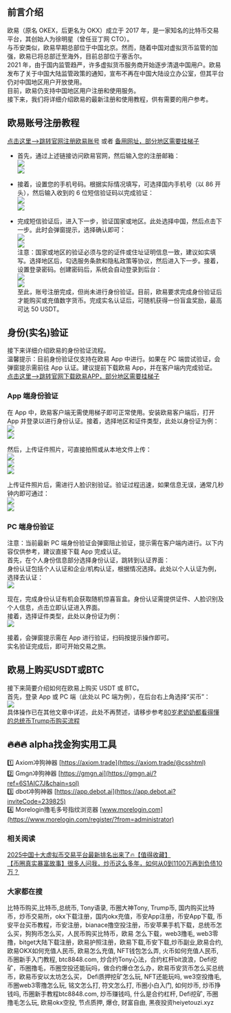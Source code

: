 ## 前言介绍  
欧易（原名 OKEX，后更名为 OKX）成立于 2017 年，是一家知名的比特币交易平台，其创始人为徐明星（曾任豆丁网 CTO）。  
与币安类似，欧易早期总部位于中国北京。然而，随着中国对虚拟货币监管的加强，欧易已将总部迁至海外，目前总部位于塞舌尔。  
2021 年，由于国内监管趋严，许多虚拟货币服务商开始逐步清退中国用户。欧易发布了关于中国大陆监管政策的通知，宣布不再在中国大陆设立办公室，但其平台仍对中国地区用户开放使用。  
目前，欧易仍支持中国地区用户注册和使用服务。  
接下来，我们将详细介绍欧易的最新注册和使用教程，供有需要的用户参考。  

## 欧易账号注册教程  
[点击这里–>跳转官网注册欧易账号](https://www.chouyi.world/zh-hans/join/18639032) 或者 [备用网址，部分地区需要挂梯子](https://www.okx.com/zh-hans/join/74873351)  

- 首先，通过上述链接访问欧易官网，然后输入您的注册邮箱：  
[![](https://ac63e02.webp.li/okx2.jpg)](https://btc8848.com/top-10-exchanges)  
[![](https://ac63e02.webp.li/okx3.jpg)](https://btc8848.com/top-10-exchanges)  

- 接着，设置您的手机号码。根据实际情况填写，可选择国内手机号（以 86 开头），然后输入收到的 6 位短信验证码以完成验证：  
[![](https://ac63e02.webp.li/okx4.jpg)](https://btc8848.com/top-10-exchanges)  
[![](https://ac63e02.webp.li/okx5.jpg)](https://btc8848.com/top-10-exchanges)  

- 完成短信验证后，进入下一步，验证国家或地区。此处选择中国，然后点击下一步。此时会弹窗提示，选择确认即可：  
[![](https://ac63e02.webp.li/okx6.jpg)](https://btc8848.com/top-10-exchanges)  
[![](https://ac63e02.webp.li/okx7.jpg)](https://btc8848.com/top-10-exchanges)  
注意：国家或地区的验证必须与您的证件或住址证明信息一致，建议如实填写。选择地区后，勾选服务条款和隐私政策等协议，然后进入下一步。接着，设置登录密码。创建密码后，系统会自动登录到后台：  
[![](https://ac63e02.webp.li/okx8.jpg)](https://btc8848.com/top-10-exchanges)  
[![](https://ac63e02.webp.li/okx9.jpg)](https://btc8848.com/top-10-exchanges)  
至此，账号注册完成，但尚未进行身份验证。目前，欧易要求完成身份验证后才能购买或充值数字货币。完成实名认证后，可随机获得一份盲盒奖励，最高可达 50 USDT。  

## 身份(实名)验证  
接下来详细介绍欧易的身份验证流程。  
温馨提示：目前身份验证仅支持在欧易 App 中进行。如果在 PC 端尝试验证，会弹窗提示需前往 App 认证。建议提前下载欧易 App，并在客户端内完成验证。  
[点击这里–>跳转官网下载欧易APP，部分地区需要挂梯子](https://www.okx.com/cn/download)  

### App 端身份验证  
在 App 中，欧易客户端无需使用梯子即可正常使用。安装欧易客户端后，打开 App 并登录以进行身份认证。接着，选择地区和证件类型，此处以身份证为例：  
[![](https://ac63e02.webp.li/okx_app1.jpg)](https://btc8848.com/top-10-exchanges)  
[![](https://ac63e02.webp.li/okx_app2.jpg)](https://btc8848.com/top-10-exchanges)  

然后，上传证件照片，可直接拍照或从本地文件上传：  
[![](https://ac63e02.webp.li/okx_app3.jpg)](https://btc8848.com/top-10-exchanges)  
[![](https://ac63e02.webp.li/okx_app4.jpg)](https://btc8848.com/top-10-exchanges)  
[![](https://ac63e02.webp.li/okx_app5.jpg)](https://btc8848.com/top-10-exchanges)  

上传证件照片后，需进行人脸识别验证。验证过程迅速，如果信息无误，通常几秒钟内即可通过：  
[![](https://ac63e02.webp.li/okx_app6.jpg)](https://btc8848.com/top-10-exchanges)  
[![](https://ac63e02.webp.li/okx_app7.jpg)](https://btc8848.com/top-10-exchanges)  

### PC 端身份验证  
注意：当前最新 PC 端身份验证会弹窗阻止验证，提示需在客户端内进行。以下内容仅供参考，建议直接下载 App 完成认证。  
首先，在个人身份信息部分选择身份认证，跳转到认证界面：  
身份认证包括个人认证和企业/机构认证，根据情况选择。此处以个人认证为例，选择去认证：  
[![](https://ac63e02.webp.li/okx10.jpg)](https://btc8848.com/top-10-exchanges)  

现在，完成身份认证有机会获取随机惊喜盲盒。身份认证需提供证件、人脸识别及个人信息，点击立即认证进入界面。  
接着，选择证件类型，此处以身份证为例：  
[![](https://ac63e02.webp.li/okx12.jpg)](https://btc8848.com/top-10-exchanges)  

接着，会弹窗提示需在 App 进行验证，扫码按提示操作即可。  
实名验证完成后，即可开始交易之旅。  

## 欧易上购买USDT或BTC  
接下来简要介绍如何在欧易上购买 USDT 或 BTC。  
首先，登录 App 或 PC 端（此处以 PC 端为例），在后台右上角选择“买币”：  
[![](https://ac63e02.webp.li/okx14.jpg)](https://btc8848.com/top-10-exchanges)  
具体操作已在其他文章中详述，此处不再赘述，请移步参考[80岁老奶奶都看得懂的总统币Trump币购买流程](https://heiyetouzi.xyz/ouyi-trump/)  

## 🔥🔥🔥 alpha找金狗实用工具  
1️⃣ Axiom冲狗神器 [https://axiom.trade](https://axiom.trade/@csshtml)  
2️⃣ Gmgn冲狗神器 [https://gmgn.ai](https://gmgn.ai/?ref=6S1AIC7J&chain=sol)  
3️⃣ dbot冲狗神器 [https://app.debot.ai](https://app.debot.ai?inviteCode=239825)  
4️⃣ Morelogin撸毛多号指纹浏览器 [www.morelogin.com](https://www.morelogin.com/register/?from=administrator)  

### 相关阅读  
[2025中国十大虚拟币交易平台最新排名出来了🔥【值得收藏】](https://btc8848.com/top-10-exchanges/)  
[【币圈真实暴富故事】很多人问我，炒币这么多年，如何从0到1100万再到负债10万？](https://heiyetouzi.xyz/biquanstory001/)  

### 大家都在搜  
比特币购买,比特币,总统币, Tony语录, 币圈大神Tony, Trump币, 国内购买比特币，炒币交易所，okx下载注册，国内okx充值，币安App注册，币安App下载, 币安平台买币教程，币安注册，bianace撸空投注册，币安苹果手机下载，总统币怎么买，狗狗币怎么买，人民币购买比特币，欧易 怎么下载，web3撸毛, web3零撸，bitget大陆下载注册，欧易护照注册，欧易下载,币安下载,炒币副业,欧易合约, 欧易OKX如何充值人民币, 欧易怎么充值, NFT钱包怎么弄, 火币如何充值人民币, 币圈新手入门教程, btc8848.com, 炒合约Tony心法，合约杠杆bit浪浪，Defi挖矿，币圈撸毛，币圈空投还能玩吗，做合约爆仓怎么办，欧易币安货币怎么买总统币，欧易币安以太坊怎么买， Defi质押挖矿怎么玩, NFT还能玩吗, we3空投撸毛, 币圈web3零撸怎么玩, 铭文怎么打, 符文怎么打, 币圈小白入门, 如何炒币, 炒币挣钱吗, 币圈新手教程btc8848.com, 炒币赚钱吗, 什么是合约杠杆, Defi挖矿, 币圈撸毛怎么玩, 欧易okx空投, 节点质押, 爆仓, 财富自由, 黑夜投资heiyetouzi.xyz